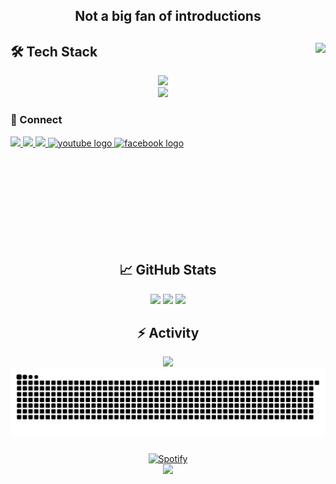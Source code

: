 <div align="center">
  <h2>Not a big fan of introductions</h2>
</div>

###

<div align="left">
  <img align="right" height="320" src="https://i.pinimg.com/originals/e2/5e/cf/e25ecf0087ac3cf88f2f735dfaf01920.gif"/>

<h2 align="left">🛠️ Tech Stack</h2>

<div align="center">
  <img src="https://skillicons.dev/icons?i=python,matlab,julia,c,docker,git" />
  <br>
  <img src="https://skillicons.dev/icons?i=pandas,numpy,latex,selenium,django,html,vim,bash" />
</div>
  
  ### 🔗 Connect
  <div>
    <a href="https://www.linkedin.com/in/ahmed-mustafa-zaki/" target="_blank">
      <img src="https://img.shields.io/badge/-LinkedIn-0077B5?logo=linkedin&logoColor=white" height="25" />
    </a>
    <a href="mailto:ahmedzake611@gmail.com" target="_blank">
      <img src="https://img.shields.io/badge/-Gmail-D14836?logo=gmail&logoColor=white" height="25" />
    </a>
    <a href="https://www.discordapp.com/users/682540849007296515" target="_blank">
      <img src="https://img.shields.io/badge/-Discord-7289DA?logo=discord&logoColor=white" height="25" />
    </a>
      <a href="https://www.youtube.com/@brianfinch0" target="_blank">
    <img src="https://img.shields.io/static/v1?message=Youtube&logo=youtube&label=&color=FF0000&logoColor=white&labelColor=&style=for-the-badge" height="25" alt="youtube logo"  />
  </a>
      <a href="https://www.facebook.com/profile.php?id=100008267979035" target="_blank">
    <img src="https://img.shields.io/static/v1?message=Facebook&logo=facebook&label=&color=1877F2&logoColor=white&labelColor=&style=for-the-badge" height="25" alt="facebook logo"  />
  </a>
  </div>
</div>

###

<br clear="both">

<div align="center">
  <h2>📈 GitHub Stats</h2>
  <img src="https://github-readme-stats.vercel.app/api?username=AhmedMoustafaa&theme=dracula&hide_border=true&show_icons=true&include_all_commits=true" height="150" />
  <img src="https://streak-stats.demolab.com?user=AhmedMoustafaa&theme=dracula&hide_border=true" height="150" />
  <img src="https://github-readme-stats.vercel.app/api/top-langs?username=AhmedMoustafaa&layout=compact&theme=dracula&hide_border=true" height="150" />
</div>


###

<div align="center">
  <h2>⚡ Activity</h2>
  <img src="https://github-readme-activity-graph.vercel.app/graph?username=AhmedMoustafaa&theme=dracula&area=true&hide_border=true" height="300" />
  <br>
  <img src="https://raw.githubusercontent.com/AhmedMoustafaa/AhmedMoustafaa/output/snake.svg" alt="Snake animation" />
</div>

###

<div align="center">
  <a href="https://open.spotify.com/user/31hssun5edkry3lgc4xqs7migqte">
    <img src="https://spotify-recently-played-readme.vercel.app/api?user=31hssun5edkry3lgc4xqs7migqte&count=3&unique=true" alt="Spotify"  />
  </a>
  <br>
  <img src="https://profile-counter.glitch.me/AhmedMoustafaa/count.svg?"  />
</div>
